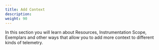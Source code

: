 ```yaml
---
title: Add Context
description: 
weight: 90
---
```


In this section you will learn about Resources, Instrumentation Scope, Exemplars
and other ways that allow you to add more context to different kinds of telemetry.